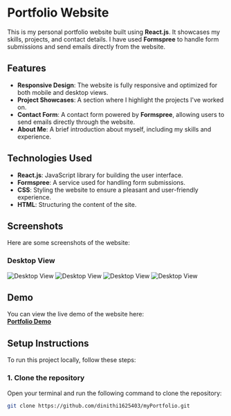 # Portfolio Website

This is my personal portfolio website built using **React.js**. It showcases my skills, projects, and contact details. I have used **Formspree** to handle form submissions and send emails directly from the website.

## Features

- **Responsive Design**: The website is fully responsive and optimized for both mobile and desktop views.
- **Project Showcases**: A section where I highlight the projects I've worked on.
- **Contact Form**: A contact form powered by **Formspree**, allowing users to send emails directly through the website.
- **About Me**: A brief introduction about myself, including my skills and experience.

## Technologies Used

- **React.js**: JavaScript library for building the user interface.
- **Formspree**: A service used for handling form submissions.
- **CSS**: Styling the website to ensure a pleasant and user-friendly experience.
- **HTML**: Structuring the content of the site.

## Screenshots

Here are some screenshots of the website:

### Desktop View
![Desktop View](./components/screenshot1.png)
![Desktop View](./components/screenshot2.png)
![Desktop View](./components/screenshot3.png)
![Desktop View](./components/screenshot4.png)



## Demo

You can view the live demo of the website here:  
[**Portfolio Demo**](https://dinithi1625403.github.io/myPortfolio/index.html)

## Setup Instructions

To run this project locally, follow these steps:

### 1. Clone the repository

Open your terminal and run the following command to clone the repository:

```bash
git clone https://github.com/dinithi1625403/myPortfolio.git
